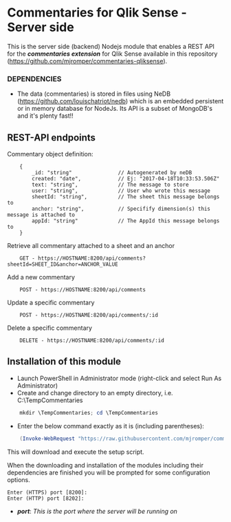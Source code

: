 # Commentaries for Qlik Sense - Server side

This is the server side (backend) Nodejs module that enables a REST API for the ***commentaries extension*** for Qlik Sense available in this repository (https://github.com/mjromper/commentaries-qliksense).

### DEPENDENCIES

* The data (commentaries) is stored in files using NeDB (https://github.com/louischatriot/nedb) which is an embedded persistent or in memory database for NodeJs. Its API is a subset of MongoDB's and it's plenty fast!!

## REST-API endpoints

Commentary object definition:
```
    {
    	_id: "string" 				// Autogenerated by neDB
        created: "date",	 		// Ej: "2017-04-18T10:33:53.506Z"
        text: "string",				// The message to store
        user: "string",				// User who wrote this message
        sheetId: "string",			// The sheet this message belongs to
        anchor: "string",			// Specifify dimension(s) this message is attached to
        appId: "string"				// The AppId this message belongs to
    }
```


Retrieve all commentary attached to a sheet and an anchor
```
    GET - https://HOSTNAME:8200/api/comments?sheetId=SHEET_ID&anchor=ANCHOR_VALUE
```
Add a new commentary
```
    POST - https://HOSTNAME:8200/api/comments
```
Update a specific commentary
```
    POST - https://HOSTNAME:8200/api/comments/:id
```
Delete a specific commentary
```
    DELETE - https://HOSTNAME:8200/api/comments/:id
```

## Installation of this module

* Launch PowerShell in Administrator mode (right-click and select Run As Administrator)
* Create and change directory to an empty directory, i.e. C:\TempCommentaries

```powershell
    mkdir \TempCommentaries; cd \TempCommentaries
```

* Enter the below command exactly as it is (including parentheses):

```powershell
    (Invoke-WebRequest "https://raw.githubusercontent.com/mjromper/commentaries-qliksense-server/master/setup.ps1" -OutFile setup.ps1) | .\setup.ps1
```

This will download and execute the setup script.

When the downloading and installation of the modules including their dependencies are finished you will be prompted for some configuration options.

```
Enter (HTTPS) port [8200]:
Enter (HTTP) port [8202]:
```

- ***port***: *This is the port where the server will be running on*





